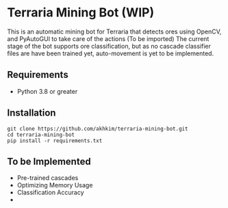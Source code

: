 # Terraria Mining Bot (WIP)
This is an automatic mining bot for Terraria that detects ores using OpenCV, and PyAutoGUI to take care of the actions (To be imported)
The current stage of the bot supports ore classification, but as no cascade classifier files are have been trained yet, auto-movement is yet to be implemented.

## Requirements
- Python 3.8 or greater

## Installation
```
git clone https://github.com/akhkim/terraria-mining-bot.git
cd terraria-mining-bot
pip install -r requirements.txt
```

## To be Implemented
- Pre-trained cascades
- Optimizing Memory Usage
- Classification Accuracy
- 
